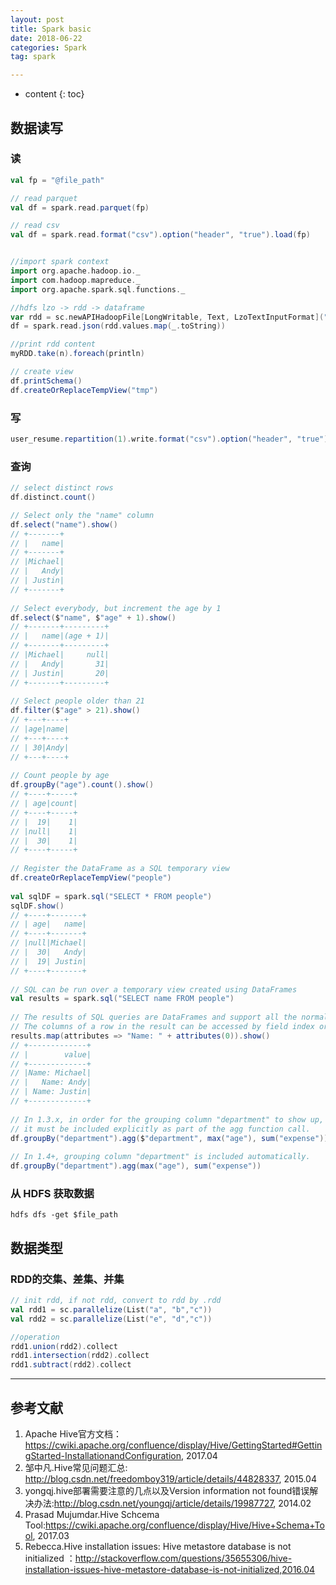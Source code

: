 ```yaml
---
layout: post
title: Spark basic
date: 2018-06-22
categories: Spark
tag: spark

---
```


* content
{: toc}

## 数据读写

### 读

```scala
val fp = "@file_path"

// read parquet
val df = spark.read.parquet(fp)

// read csv
val df = spark.read.format("csv").option("header", "true").load(fp)


//import spark context
import org.apache.hadoop.io._
import com.hadoop.mapreduce._
import org.apache.spark.sql.functions._

//hdfs lzo -> rdd -> dataframe
var rdd = sc.newAPIHadoopFile[LongWritable, Text, LzoTextInputFormat]("/esdata/lzo/vehicle_collection_info/20161230/*")       
df = spark.read.json(rdd.values.map(_.toString))   

//print rdd content
myRDD.take(n).foreach(println)

// create view
df.printSchema()
df.createOrReplaceTempView("tmp")
```

### 写

```scala
user_resume.repartition(1).write.format("csv").option("header", "true").save("/user/yongsheng.xiao/recommendation/data/data.csv)
```

### 查询

```scala
// select distinct rows
df.distinct.count()

// Select only the "name" column
df.select("name").show()
// +-------+
// |   name|
// +-------+
// |Michael|
// |   Andy|
// | Justin|
// +-------+
​
// Select everybody, but increment the age by 1
df.select($"name", $"age" + 1).show()
// +-------+---------+
// |   name|(age + 1)|
// +-------+---------+
// |Michael|     null|
// |   Andy|       31|
// | Justin|       20|
// +-------+---------+
​
// Select people older than 21
df.filter($"age" > 21).show()
// +---+----+
// |age|name|
// +---+----+
// | 30|Andy|
// +---+----+
​
// Count people by age
df.groupBy("age").count().show()
// +----+-----+
// | age|count|
// +----+-----+
// |  19|    1|
// |null|    1|
// |  30|    1|
// +----+-----+
​
// Register the DataFrame as a SQL temporary view
df.createOrReplaceTempView("people")
​
val sqlDF = spark.sql("SELECT * FROM people")
sqlDF.show()
// +----+-------+
// | age|   name|
// +----+-------+
// |null|Michael|
// |  30|   Andy|
// |  19| Justin|
// +----+-------+
​
// SQL can be run over a temporary view created using DataFrames
val results = spark.sql("SELECT name FROM people")
​
// The results of SQL queries are DataFrames and support all the normal RDD operations
// The columns of a row in the result can be accessed by field index or by field name
results.map(attributes => "Name: " + attributes(0)).show()
// +-------------+
// |        value|
// +-------------+
// |Name: Michael|
// |   Name: Andy|
// | Name: Justin|
// +-------------+
​
// In 1.3.x, in order for the grouping column "department" to show up,
// it must be included explicitly as part of the agg function call.
df.groupBy("department").agg($"department", max("age"), sum("expense"))
​
// In 1.4+, grouping column "department" is included automatically.
df.groupBy("department").agg(max("age"), sum("expense"))
```

### 从 HDFS 获取数据

```shell
hdfs dfs -get $file_path
```


## 数据类型

### RDD的交集、差集、并集

```scala
// init rdd, if not rdd, convert to rdd by .rdd
val rdd1 = sc.parallelize(List("a", "b","c"))
val rdd2 = sc.parallelize(List("e", "d","c"))

//operation
rdd1.union(rdd2).collect
rdd1.intersection(rdd2).collect
rdd1.subtract(rdd2).collect
```



---
## 参考文献  

1. Apache Hive官方文档：https://cwiki.apache.org/confluence/display/Hive/GettingStarted#GettingStarted-InstallationandConfiguration, 2017.04  
2. 邹中凡.Hive常见问题汇总: http://blog.csdn.net/freedomboy319/article/details/44828337, 2015.04  
3. yongqj.hive部署需要注意的几点以及Version information not found错误解决办法:http://blog.csdn.net/youngqj/article/details/19987727, 2014.02  
4. Prasad Mujumdar.Hive Schcema Tool:https://cwiki.apache.org/confluence/display/Hive/Hive+Schema+Tool, 2017.03  
5. Rebecca.Hive installation issues: Hive metastore database is not initialized
：http://stackoverflow.com/questions/35655306/hive-installation-issues-hive-metastore-database-is-not-initialized,2016.04  
